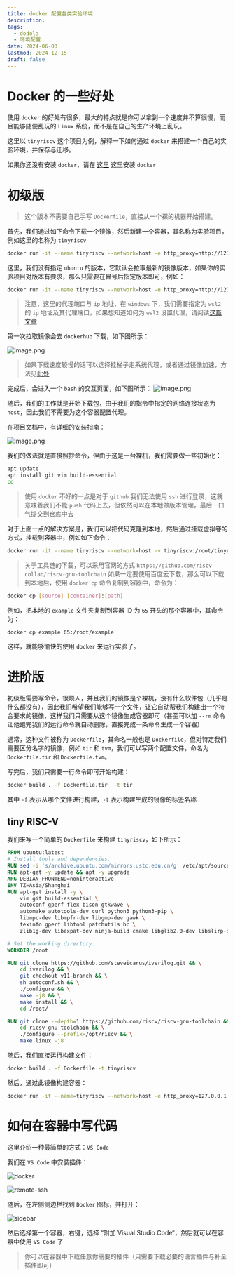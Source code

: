 ```yaml
---
title: docker 配置各类实验环境
description: 
tags:
  - dodola
  - 环境配置
date: 2024-06-03
lastmod: 2024-12-15
draft: false
---
```


# Docker 的一些好处

使用 `docker` 的好处有很多，最大的特点就是你可以拿到一个速度并不算很慢，而且能够随便乱玩的 `Linux` 系统，而不是在自己的生产环境上乱玩。

这里以 `tinyriscv` 这个项目为例，解释一下如何通过 `docker` 来搭建一个自己的实验环境，并保存与迁移。

如果你还没有安装 `docker`，请在 [这里](https://www.docker.com/products/docker-desktop/) 这里安装 `docker`

# 初级版

> 这个版本不需要自己手写 `Dockerfile`，直接从一个裸的机器开始搭建。

首先，我们通过如下命令下载一个镜像，然后新建一个容器，其名称为实验项目，例如这里的名称为 `tinyriscv`

```bash
docker run -it --name tinyriscv --network=host -e http_proxy=http://127.0.0.1:7890 -e https_proxy=http://127.0.0.1:7890 ubuntu /bin/bash
```

这里，我们没有指定 `ubuntu` 的版本，它默认会拉取最新的镜像版本，如果你的实验项目对版本有要求，那么只需要在冒号后指定版本即可，例如：

```bash
docker run -it --name tinyriscv --network=host -e http_proxy=http://127.0.0.1:7890 -e https_proxy=http://127.0.0.1:7890 ubuntu:20.04 /bin/bash
```

> 注意，这里的代理端口与 `ip` 地址，在 `windows` 下，我们需要指定为 `wsl2` 的 `ip` 地址及其代理端口，如果想知道如何为 `wsl2` 设置代理，请阅读[这篇文章](https://w6cpew3bz0.feishu.cn/wiki/MiQOwGiWCiaaAhkoBEUcaFe8nyb?from=from_copylink)

第一次拉取镜像会去 `dockerhub` 下载，如下图所示：

![image.png](https://virgil-civil-1311056353.cos.ap-shanghai.myqcloud.com/img/202406032009763.png)

> 如果下载速度较慢的话可以选择挂梯子走系统代理，或者通过镜像加速，方法见[此处](https://blog.csdn.net/Lyon_Nee/article/details/124169099)

完成后，会进入一个 `bash` 的交互页面，如下图所示：
![image.png](https://virgil-civil-1311056353.cos.ap-shanghai.myqcloud.com/img/202406032032732.png)

随后，我们的工作就是开始下载包，由于我们的指令中指定的网络连接状态为 `host`，因此我们不需要为这个容器配置代理。

在项目文档中，有详细的安装指南：

![image.png](https://virgil-civil-1311056353.cos.ap-shanghai.myqcloud.com/img/202406032036985.png)

我们的做法就是直接照抄命令，但由于这是一台裸机，我们需要做一些初始化：

```bash
apt update
apt install git vim build-essential
cd
```

> 使用 `docker` 不好的一点是对于 `github` 我们无法使用 `ssh` 进行登录，这就意味着我们不能 `push` 代码上去，但依然可以在本地做版本管理，最后一口气提交到仓库中去

对于上面一点的解决方案是，我们可以把代码克隆到本地，然后通过挂载虚拟卷的方式，挂载到容器中，例如如下命令：

```bash
docker run -it --name tinyriscv --network=host -v tinyriscv:/root/tinyrisv ubuntu:latest /bin/bash
```

> 关于工具链的下载，可以采用官网的方式 `https://github.com/riscv-collab/riscv-gnu-toolchain`
> 如果一定要使用百度云下载，那么可以下载到本地后，使用 `docker cp` 命令复制到容器中，命令为：

```bash
docker cp [source] [container]:[path]
```

例如，把本地的 `example` 文件夹复制到容器 ID 为 `65` 开头的那个容器中，其命令为：

`docker cp example 65:/root/example`

这样，就能够愉快的使用 `docker` 来运行实验了。

# 进阶版

初级版需要写命令，很烦人，并且我们的镜像是个裸机，没有什么软件包（几乎是什么都没有），因此我们希望我们能够写一个文件，让它自动帮我们构建出一个符合要求的镜像，这样我们只需要从这个镜像生成容器即可（甚至可以加 `--rm` 命令让他跑完我们的运行命令就自动删除，直接完成一条命令生成一个容器）

通常，这种文件被称为 `Dockerfile`，其命名一般也是 `Dockerfile`，但对特定我们需要区分名字的镜像，例如 `tir` 和 `tvm`，我们可以写两个配置文件，命名为 `Dockerfile.tir` 和 `Dockerfile.tvm`。

写完后，我们只需要一行命令即可开始构建：

```bash
docker build . -f Dockerfile.tir  -t tir
```

其中 `-f` 表示从哪个文件进行构建，`-t` 表示构建生成的镜像的标签名称

## tiny RISC-V

我们来写一个简单的 `Dockerfile` 来构建 `tinyriscv`，如下所示：

```dockerfile
FROM ubuntu:latest
# Install tools and dependencies.
RUN sed -i 's/archive.ubuntu.com/mirrors.ustc.edu.cn/g' /etc/apt/sources.list
RUN apt-get -y update && apt -y upgrade
ARG DEBIAN_FRONTEND=noninteractive
ENV TZ=Asia/Shanghai
RUN apt-get install -y \
    vim git build-essential \
    autoconf gperf flex bison gtkwave \
    automake autotools-dev curl python3 python3-pip \
    libmpc-dev libmpfr-dev libgmp-dev gawk \
    texinfo gperf libtool patchutils bc \
    zlib1g-dev libexpat-dev ninja-build cmake libglib2.0-dev libslirp-dev

# Set the working directory.
WORKDIR /root

RUN git clone https://github.com/steveicarus/iverilog.git && \
	cd iverilog && \
	git checkout v11-branch && \
	sh autoconf.sh && \
	./configure && \
	make -j8 && \
	make install && \
	cd /root/

RUN git clone --depth=1 https://github.com/riscv/riscv-gnu-toolchain && \
	cd ricsv-gnu-toolchain && \
	./configure --prefix=/opt/riscv && \
	make linux -j8

```

随后，我们直接运行构建文件：

```bash
docker build . -f Dockerfile -t tinyriscv
```

然后，通过此镜像构建容器：

```bash
docker run -it --name=tinyriscv --network=host -e http_proxy=127.0.0.1:7890 tinyriscv
```

# 如何在容器中写代码

这里介绍一种最简单的方式：`VS Code`

我们在 `VS Code` 中安装插件：

![docker](https://virgil-civil-1311056353.cos.ap-shanghai.myqcloud.com/img/202406032230107.png)

![remote-ssh](https://virgil-civil-1311056353.cos.ap-shanghai.myqcloud.com/img/202406032235197.png)

随后，在左侧侧边栏找到 `Docker` 图标，并打开：

![sidebar](https://virgil-civil-1311056353.cos.ap-shanghai.myqcloud.com/img/202406032237603.png)

然后选择第一个容器，右键，选择 “附加 Visual Studio Code“，然后就可以在容器中使用 `VS Code` 了

> 你可以在容器中下载任意你需要的插件（只需要下载必要的语言插件与补全插件即可）
